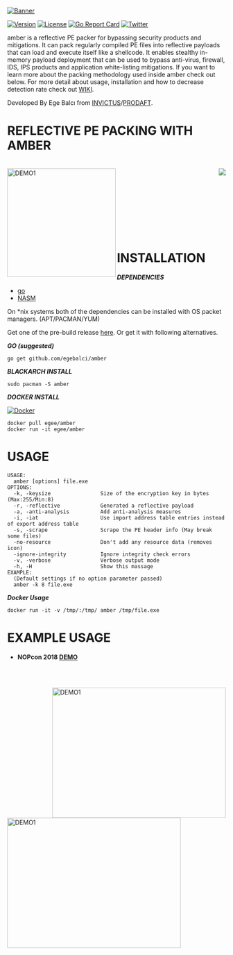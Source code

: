 

[![Banner](https://github.com/EgeBalci/amber/raw/master/banner.png)](https://github.com/egebalci/amber)

[![Version](https://img.shields.io/badge/version-2.0.0-green.svg)](https://github.com/egebalci/amber) [![License](https://img.shields.io/packagist/l/doctrine/orm.svg)](https://raw.githubusercontent.com/EgeBalci/amber/master/LICENSE) [![Go Report Card](https://goreportcard.com/badge/github.com/egebalci/amber)](https://goreportcard.com/report/github.com/egebalci/amber) [![Twitter](https://img.shields.io/twitter/url/http/shields.io.svg?style=social)](https://twitter.com/egeblc)


amber is a reflective PE packer for bypassing security products and mitigations. It can pack regularly compiled PE files into reflective payloads that can load and execute itself like a shellcode. It enables stealthy in-memory payload deployment that can be used to bypass anti-virus, firewall, IDS, IPS products and application white-listing mitigations.  If you want to learn more about the packing methodology used inside amber check out below. For more detail about usage, installation and how to decrease detection rate check out [WIKI](https://github.com/egebalci/amber/wiki).


Developed By Ege Balcı from [INVICTUS](https://invictuseurope.com)/[PRODAFT](https://prodaft.com).

# REFLECTIVE PE PACKING WITH AMBER

<br>

<a href="https://pentest.blog/introducing-new-packing-method-first-reflective-pe-packer" target="_blank">
		<img height="250" align="left" src="https://pentest.blog/wp-content/uploads/68747470733a2f2f696d6167652e6962622e636f2f66426e51566d2f70656e746573745f626c6f67332e6a7067.jpeg" alt="DEMO1"  />
</a>
<a href="https://raw.githubusercontent.com/EgeBalci/amber/master/PAPER.pdf"></a>
<a href="https://github.com/EgeBalci/amber/raw/master/PAPER.pdf">
	<img align="right" src="https://pentest.blog/wp-content/uploads/pdf2.png"/>
</a>

<br><br><br><br><br><br><br><br>

# INSTALLATION


***DEPENDENCIES***

- [go](https://golang.org/dl/)
- [NASM](https://www.nasm.us/)

On *nix systems both of the dependencies can be installed with OS packet managers. (APT/PACMAN/YUM)


Get one of the pre-build release [here](https://github.com/egebalci/amber/releases). Or get it with following alternatives.

***GO (suggested)***
```
go get github.com/egebalci/amber
```

***BLACKARCH INSTALL***     
```
sudo pacman -S amber
```

***DOCKER INSTALL***

[![Docker](http://dockeri.co/image/egee/amber)](https://hub.docker.com/r/egee/amber/)

```
docker pull egee/amber
docker run -it egee/amber
```

# USAGE
```
USAGE: 
  amber [options] file.exe
OPTIONS:
  -k, -keysize                Size of the encryption key in bytes (Max:255/Min:8)
  -r, -reflective             Generated a reflective payload
  -a, -anti-analysis          Add anti-analysis measures
  -i, -iat                    Use import address table entries instead of export address table
  -s, -scrape                 Scrape the PE header info (May break some files)
  -no-resource                Don't add any resource data (removes icon)
  -ignore-integrity           Ignore integrity check errors
  -v, -verbose                Verbose output mode
  -h, -H                      Show this massage
EXAMPLE:
  (Default settings if no option parameter passed)
  amber -k 8 file.exe
```

***Docker Usage***
```
docker run -it -v /tmp/:/tmp/ amber /tmp/file.exe
```

# EXAMPLE USAGE

- <strong>NOPcon 2018 [DEMO](https://www.youtube.com/watch?v=lCPdKSH6RMc)</strong>

<br><br>

<a href="https://www.youtube.com/watch?v=JVv_spX6D4U" target="_blank">
	<img src="http://img.youtube.com/vi/JVv_spX6D4U/0.jpg" alt="DEMO1" width="400" height="300" align="right"/>
</a>

<a href="https://www.youtube.com/watch?v=3en0ftnjEpE" target="_blank">
	<img src="https://pentest.blog/wp-content/uploads/Screenshot-at-2018-02-23-22-42-18-2-1024x704.png" alt="DEMO1" width="400" height="300" align="left"/>
</a><br><br><br>
<br>